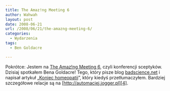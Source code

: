 ```yaml
---
title: The Amaz!ng Meeting 6
author: Wahwah
layout: post
date: 2008-06-21
url: /2008/06/21/the-amazng-meeting-6/
categories:
  - Wydarzenia
tags:
  - Ben Goldacre

---
```

Pokrótce: Jestem na [The Amaz!ng Meeting 6][1], czyli konferencji sceptyków. Dzisiaj spotkałem Bena Goldacre! Tego, który pisze blog [badscience.net][2] i napisał artykuł „[Koniec homeopatii][3]”, który kiedyś przetłumaczyłem. Bardziej szczegółowe relacje są na [http://automaciej.jogger.pl][4].

 [1]: http://www.randi.org/joom/component/option,com_registrationpro/Itemid,33/func,details/did,1/
 [2]: http://www.badscience.net/
 [3]: http://blog.atopowe.pl/2007/11/23/koniec-homeopatii/
 [4]: http://automaciej.jogger.pl/